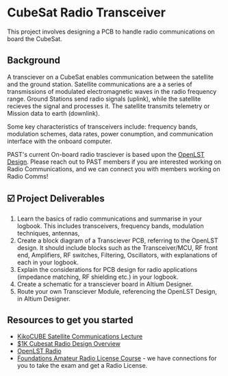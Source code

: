 # CubeSat Radio Transceiver
This project involves designing a PCB to handle radio communications on board the CubeSat.

## Background
A transciever on a CubeSat enables communication between the satellite and the ground station. Satellite communications are a
a series of transmissions of modulated electromagnetic waves in the radio frequency range. Ground Stations send radio signals (uplink), while the satellite recieves the signal and processes it. The satellite transmits telemetry or Mission data to earth (downlink).

Some key characteristics of transceivers include: frequency bands,
modulation schemes, data rates, power conumption, and communication interface with the onboard computer.

PAST's current On-board radio trasciever is based upon the [OpenLST Design](https://github.com/OpenLST/openlst). Please reach out to PAST members if you are interested working on Radio Communications, and we can connect you with members working on Radio Comms!

## ☑️ Project Deliverables
1. Learn the basics of radio communications and summarise in your logbook. This includes transceivers, frequency bands, modulation techniques, antennas, 
2. Create a block diagram of a Transciever PCB, referring to the OpenLST design. It should include blocks such as the Transceiver/MCU, RF front end, Amplifiers, RF switches, Filtering, Oscillators, with explanations of each in your logbook.
3. Explain the considerations for PCB design for radio applications (impedance matching, RF shielding etc.) in your logbook.
4. Create a schematic for a transciever board in Altium Designer.
5. Route your own Transciever Module, referencing the OpenLST Design, in Altium Designer.

## Resources to get you started
- [KikoCUBE Satellite Communications Lecture](https://www.unoosa.org/documents/pdf/psa/access2space4all/KiboCUBE/AcademySeason2/On-demand_Pre-recorded_Lectures/KiboCUBE_Academy_2021_OPL09.pdf)
- [$1K Cubesat Radio Design Overview](https://www.youtube.com/watch?v=HMIhpl4ckF4)
- [OpenLST Radio](https://github.com/OpenLST)
- [Foundations Amateur Radio License Course](https://res.net.au/) - we have connections for you to take the exam and get a Radio License.
